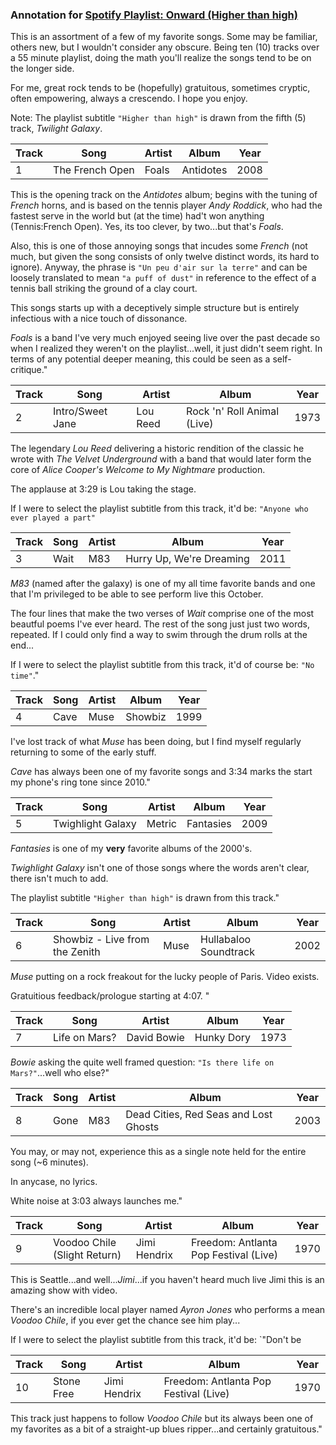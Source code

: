 
### Annotation for [Spotify Playlist: Onward (Higher than high)](https://open.spotify.com/playlist/3JHhL3MgLCvADVIomkiAqX?si=14e44e2bd14a46e7)
This is an assortment of a few of my favorite songs.
Some may be familiar, others new, but I wouldn't consider any obscure.
Being ten (10) tracks over a 55 minute playlist, doing the math you'll realize the songs tend to be on the longer side.

For me, great rock tends to be (hopefully) gratuitous, sometimes cryptic, often empowering, always a crescendo.  I hope you enjoy.

Note: The playlist subtitle `"Higher than high"` is drawn from the fifth (5) track, *Twilight Galaxy*.

|Track|Song|Artist|Album|Year|
|-|-|-|-|-|
|1|The French Open|Foals|Antidotes|2008|

This is the opening track on the *Antidotes* album;
begins with the tuning of *French* horns,
and is based on the tennis player *Andy Roddick*, who had the fastest serve in the world but (at the time) had't won anything (Tennis:French Open).  Yes, its too clever, by two...but that's *Foals*.

Also, this is one of those annoying songs that incudes some *French* (not much, but given the song consists of only twelve distinct words, its hard to ignore).  Anyway, the phrase is `"Un peu d'air sur la terre"` and can be loosely translated to mean `"a puff of dust"` in reference to the effect of a tennis ball striking the ground of a clay court.

This songs starts up with a deceptively simple structure but is entirely infectious with a nice touch of dissonance.

*Foals* is a band I've very much enjoyed seeing live over the past decade so when I realized they weren't on the playlist...well, it just didn't seem right.  In terms of any potential deeper meaning, this could be seen as a self-critique."

|Track|Song|Artist|Album|Year|
|-|-|-|-|-|
|2|Intro/Sweet Jane|Lou Reed|Rock 'n' Roll Animal (Live)|1973|

The legendary *Lou Reed* delivering a historic rendition of the classic he wrote with *The Velvet Underground* with a band that would later form the core of *Alice Cooper's Welcome to My Nightmare* production.

The applause at 3:29 is Lou taking the stage.

If I were to select the playlist subtitle from this track, it'd be: `"Anyone who ever played a part"`

|Track|Song|Artist|Album|Year|
|-|-|-|-|-|
|3|Wait|M83|Hurry Up, We're Dreaming|2011|

*M83* (named after the galaxy) is one of my all time favorite bands and one that I'm privileged to be able to see perform live this October.

The four lines that make the two verses of *Wait* comprise one of the most beautful poems I've ever heard.  The rest of the song just just two words, repeated.  If I could only find a way to swim through the drum rolls at the end...

If I were to select the playlist subtitle from this track, it'd of course be: `"No time"`."

|Track|Song|Artist|Album|Year|
|-|-|-|-|-|
|4|Cave|Muse|Showbiz|1999|

I've lost track of what *Muse* has been doing, but I find myself regularly returning to some of the early stuff.

*Cave* has always been one of my favorite songs and 3:34 marks the start my phone's ring tone since 2010."

|Track|Song|Artist|Album|Year|
|-|-|-|-|-|
|5|Twighlight Galaxy|Metric|Fantasies|2009|

*Fantasies* is one of my **very** favorite albums of the 2000's.

*Twighlight Galaxy* isn't one of those songs where the words aren't clear, there isn't much to add.

The playlist subtitle `"Higher than high"` is drawn from this track."

|Track|Song|Artist|Album|Year|
|-|-|-|-|-|
|6|Showbiz - Live from the Zenith|Muse|Hullabaloo Soundtrack|2002|

*Muse* putting on a rock freakout for the lucky people of Paris.  Video exists. 

Gratuitious feedback/prologue starting at 4:07. "

|Track|Song|Artist|Album|Year|
|-|-|-|-|-|
|7|Life on Mars?|David Bowie|Hunky Dory|1973|

*Bowie* asking the quite well framed question: `"Is there life on Mars?"`...well who else?"

|Track|Song|Artist|Album|Year|
|-|-|-|-|-|
|8|Gone|M83|Dead Cities, Red Seas and Lost Ghosts|2003|

You may, or may not, experience this as a single note held for the entire song (~6 minutes). 

In anycase, no lyrics.

White noise at 3:03 always launches me."

|Track|Song|Artist|Album|Year|
|-|-|-|-|-|
|9|Voodoo Chile (Slight Return)|Jimi Hendrix|Freedom: Antlanta Pop Festival (Live)|1970|

This is Seattle...and well...*Jimi*...if you haven't heard much live Jimi this is an amazing show with video.

There's an incredible local player named *Ayron Jones* who performs a mean *Voodoo Chile*, if you ever get the chance see him play...

If I were to select the playlist subtitle from this track, it'd be: `"Don't be 

|Track|Song|Artist|Album|Year|
|-|-|-|-|-|
|10|Stone Free|Jimi Hendrix|Freedom: Antlanta Pop Festival (Live)|1970|

This track just happens to follow *Voodoo Chile* but its always been one of my favorites as a bit of a straight-up blues ripper...and certainly gratuitous."
